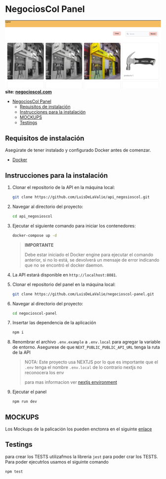 # NegociosCol Panel
![Home](doc/image.png)
**site: [negocioscol.com](https://negocioscol.vercel.app/)**

- [NegociosCol Panel](#negocioscol-panel)
  - [Requisitos de instalación](#requisitos-de-instalación)
  - [Instrucciones para la instalación](#instrucciones-para-la-instalación)
  - [MOCKUPS](#mockups)
  - [Testings](#testings)



## Requisitos de instalación

Asegúrate de tener instalado y configurado Docker antes de comenzar.

- [Docker](https://www.docker.com)

## Instrucciones para la instalación

1. Clonar el repositorio de la API en la máquina local:
   
   ```sh
   git clone https://github.com/LuisDeLaValie/api_negosioscol.git
   ```

2. Navegar al directorio del proyecto:
   
   ```sh
   cd api_negosioscol
   ```

3. Ejecutar el siguiente comando para iniciar los contenedores:

    ```sh
    docker-compose up -d
    ```

    > **IMPORTANTE**
    >
    > Debe estar iniciado el Docker engine para ejecutar el comando anterior,
    > si no lo está, se devolverá un mensaje de error indicando que no se
    > encontró el docker daemon.

4. La API estará disponible en `http://localhost:8081`.


5. Clonar el repositorio del panel en la máquina local:
   
   ```sh
   git clone https://github.com/LuisDeLaValie/negocioscol-panel.git
   ```

6. Navegar al directorio del proyecto:
   
   ```sh
   cd negocioscol-panel
   ```
7. Insertar las dependencia de la aplicación
   
   ```sh
   npm i
   ```
8. Renombrar el archivo `.env.example` a `.env.local` para agregar la variable de entorno. Asegurese de que  `NEXT_PUBLIC_PUBLIC_API_URL` tenga la ruta de la API
    > NOTA:
    > Este proyecto usa NEXTJS por lo que es importante que el `.env` tenga el nombre `.env.local` de lo contrario nextjs no reconocera los env
    >
    > para mas informacion ver [nextjs environment](https://nextjs.org/docs/app/building-your-application/configuring/environment-variables)

9. Ejecutar el panel
    ```sh
    npm run dev
    ```

## MOCKUPS

Los Mockups de la palicación los pueden enctonra en el siguinte [enlace](https://www.figma.com/proto/x4zipimXD1EeJsczwH9odn/Proyecto-Final?node-id=4-106&t=NpSxe7HKnYINoPG8-0&scaling=scale-down&page-id=0%3A1&starting-point-node-id=4%3A106) 

## Testings
para crear los TESTS utilizafmos la libreria `jest` para poder crar los TESTS. Para poder ejecutrlos usamos el siguinte comando
```sh
npm test
```